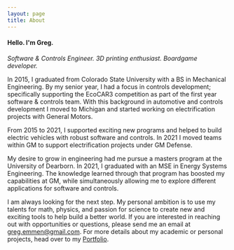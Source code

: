 ```yaml
---
layout: page
title: About
---
```


#### Hello. I'm Greg.

_Software & Controls Engineer._
_3D printing enthusiast._
_Boardgame developer._ 

In 2015, I graduated from Colorado State University with a BS in Mechanical Engineering. By my senior year, I had a focus in controls development; specifically supporting the EcoCAR3 competition as part of the first year software & controls team. With this background in automotive and controls development I moved to Michigan and started working on electrification projects with General Motors. 

From 2015 to 2021, I supported exciting new programs and helped to build electric vehicles with robust software and controls. In 2021 I moved teams within GM to support electrification projects under GM Defense.

My desire to grow in engineering had me pursue a masters program at the University of Dearborn. In 2021, I graduated with an MSE in Energy Systems Engineering. The knowledge learned through that program has boosted my capabilities at GM, while simultaneously allowing me to explore different applications for software and controls.

I am always looking for the next step. My personal ambition is to use my talents for math, physics, and passion for science to create new and exciting tools to help build a better world. If you are interested in reaching out with opportunities or questions, please send me an email at [greg.emmen@gmail.com](mailto:greg.emmen@gmail.com). For more details about my academic or personal projects, head over to my [Portfolio](/portfolio).
